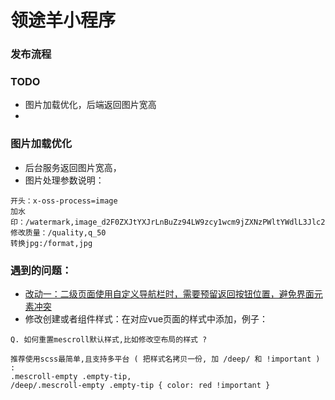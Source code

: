 # 领途羊小程序

### 发布流程

### TODO
- 图片加载优化，后端返回图片宽高
- 

### 图片加载优化
- 后台服务返回图片宽高，
- 图片处理参数说明：
```
开头：x-oss-process=image
加水印：/watermark,image_d2F0ZXJtYXJrLnBuZz94LW9zcy1wcm9jZXNzPWltYWdlL3Jlc2l6ZSxQXzg=,g_sw,x_30,y_10
修改质量：/quality,q_50
转换jpg:/format,jpg
```
### 遇到的问题：
- [改动一：二级页面使用自定义导航栏时，需要预留返回按钮位置，避免界面元素冲突](https://smartprogram.baidu.com/forum/topic/show/125547#:~:text=%E6%94%B9%E5%8A%A8%E4%B8%80%EF%BC%9A%E4%BA%8C%E7%BA%A7%E9%A1%B5%E9%9D%A2%E4%BD%BF%E7%94%A8%E8%87%AA%E5%AE%9A%E4%B9%89%E5%AF%BC%E8%88%AA%E6%A0%8F%E6%97%B6%EF%BC%8C%E9%9C%80%E8%A6%81%E9%A2%84%E7%95%99%E8%BF%94%E5%9B%9E%E6%8C%89%E9%92%AE%E4%BD%8D%E7%BD%AE%EF%BC%8C%E9%81%BF%E5%85%8D%E7%95%8C%E9%9D%A2%E5%85%83%E7%B4%A0%E5%86%B2%E7%AA%81)
- 修改创建或者组件样式：在对应vue页面的样式中添加，例子：
```
Q. 如何重置mescroll默认样式,比如修改空布局的样式 ?

推荐使用scss最简单,且支持多平台 ( 把样式名拷贝一份, 加 /deep/ 和 !important ) :
.mescroll-empty .empty-tip,
/deep/.mescroll-empty .empty-tip { color: red !important }

```